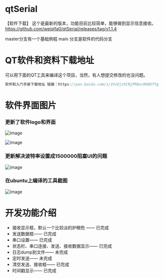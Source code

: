 # qtSerial
【软件下载】
这个是最新的版本，功能目前比较简单，能够做到显示信息接收。
https://github.com/weiqifa0/qtSerial/releases/tag/v1.1.4


master分支有一个基础例程
main 分支是软件的代码分支

# QT软件和资料下载地址
可以用下面的QT工具来编译这个项目，当然，有人想提交修改的也没问题。
```C
软件和入门手册下载地址 链接：https://pan.baidu.com/s/1VvDjzhCNjPR8xcRHOUfYgg?pwd=9999 提取码：9999
```

# 软件界面图片
### 更新了软件logo和界面
![image](https://user-images.githubusercontent.com/11375905/154845786-1bead408-57b2-42cb-9dc8-998cc6ccdf25.png)

![image](https://user-images.githubusercontent.com/11375905/153223952-9a390adf-3e5d-4ad3-8e7f-471e2cbf86b2.png)

### 更新解决波特率设置成1500000阻塞UI的问题
![image](https://github.com/weiqifa0/qtSerial/assets/11375905/861f7005-9cb3-44cf-b125-13d3281b7f4b)

### 在ubuntu上编译的工具截图
![image](https://github.com/weiqifa0/qtSerial/assets/11375905/49545f23-bfd0-405a-b41b-0a528bbaec02)



# 开发功能介绍

* 接收显示框，默认一个比较淡的护眼色 —— 已完成
* 发送数据框—— 已完成
* 串口设置—— 已完成
* 状态栏、串口连接、发送、接收数据显示—— 已完成
* 日志dump到文件—— 未完成
* 定时发送—— 未完成
* 清空发送、接收框—— 已完成
* 时间戳显示—— 已完成
